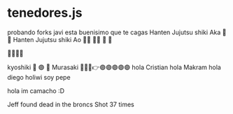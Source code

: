 # tenedores.js
probando forks
javi esta buenisimo que te cagas
Hanten Jujutsu shiki Aka 🫸🔴 Hanten Jujutsu shiki Ao 🫸🔵 🫸🔵 🔴 🫷

🔵🫸🫷🔴

kyoshiki 🫳 🟣 🫴 Murasaki 🫰🤞🤌👉🟣🟣🟣🟣🟣
hola Cristian
hola Makram
hola diego
holiwi soy pepe

hola im camacho :D

Jeff found dead in the broncs
Shot 37 times

